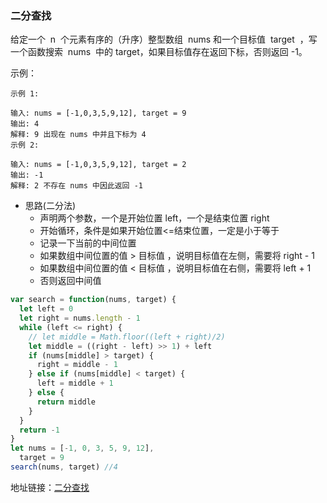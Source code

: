 ### 二分查找

给定一个  n  个元素有序的（升序）整型数组  nums 和一个目标值  target  ，写一个函数搜索  nums  中的 target，如果目标值存在返回下标，否则返回 -1。

示例：

```
示例 1:

输入: nums = [-1,0,3,5,9,12], target = 9
输出: 4
解释: 9 出现在 nums 中并且下标为 4
示例 2:

输入: nums = [-1,0,3,5,9,12], target = 2
输出: -1
解释: 2 不存在 nums 中因此返回 -1
```

- 思路(二分法)
  - 声明两个参数，一个是开始位置 left，一个是结束位置 right
  - 开始循环，条件是如果开始位置<=结束位置，一定是小于等于
  - 记录一下当前的中间位置
  - 如果数组中间位置的值 > 目标值 ，说明目标值在左侧，需要将 right - 1
  - 如果数组中间位置的值 < 目标值 ，说明目标值在右侧，需要将 left + 1
  - 否则返回中间值

```js
var search = function(nums, target) {
  let left = 0
  let right = nums.length - 1
  while (left <= right) {
    // let middle = Math.floor((left + right)/2)
    let middle = ((right - left) >> 1) + left
    if (nums[middle] > target) {
      right = middle - 1
    } else if (nums[middle] < target) {
      left = middle + 1
    } else {
      return middle
    }
  }
  return -1
}
let nums = [-1, 0, 3, 5, 9, 12],
  target = 9
search(nums, target) //4
```

地址链接：<a href='https://leetcode-cn.com/problems/binary-search/' target='_blak'>二分查找</a>
